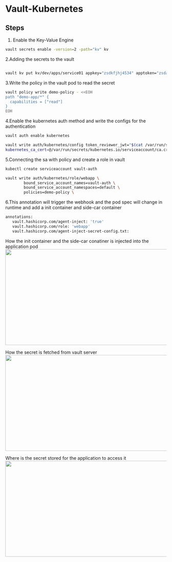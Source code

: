 # Vault-Kubernetes

## Steps


1. Enable the Key-Value Engine

```sh
vault secrets enable -version=2 -path="kv" kv
```

2.Adding the secrets to the vault
  ```sh

  vault kv put kv/dev/apps/service01 appkey="zsdkfjhj4534" apptoken="zsdasdfaskfjhj4534" 
  ```
3.Write the policy in the vault pod to read the secret 
  ```sh
  vault policy write demo-policy - <<EOH
  path "demo-app/*" {
    capabilities = ["read"]
  }
  EOH
  ```
4.Enable the kubernetes auth method and write the configs for the authentication
  ```sh
  vault auth enable kubernetes
  
  vault write auth/kubernetes/config token_reviewer_jwt="$(cat /var/run/secrets/kubernetes.io/serviceaccount/token)" kubernetes_host="https://$KUBERNETES_PORT_443_TCP_ADDR:443" 
  kubernetes_ca_cert=@/var/run/secrets/kubernetes.io/serviceaccount/ca.crt
  ```
5.Connecting the sa with policy and create a role in vault
  ```sh
  kubectl create serviceaccount vault-auth

  vault write auth/kubernetes/role/webapp \
          bound_service_account_names=vault-auth \
          bound_service_account_namespaces=default \
          policies=demo-policy \
  ```
6.This annotation will trigger the webhook and the pod spec will change in runtime and add a init container and side-car container
   ```sh
   annotations:
      vault.hashicorp.com/agent-inject: 'true'
      vault.hashicorp.com/role: 'webapp'
      vault.hashicorp.com/agent-inject-secret-config.txt:
```
How the init container and the side-car conatiner is injected into the application pod
<img src="https://github.com/j-rin/Vault-Kubernetes/blob/main/Screenshot%20from%202024-06-28%2008-19-01.png" width="600" height="300">

How the secret is fetched from vault server
<img src="https://github.com/j-rin/Vault-Kubernetes/blob/main/Screenshot%20from%202024-06-28%2008-19-55.png" width="600" height="300">

Where is the secret stored for the application to access it
<img src="https://github.com/j-rin/Vault-Kubernetes/blob/main/Screenshot%20from%202024-06-28%2008-18-43.png" width="600" height="300">
